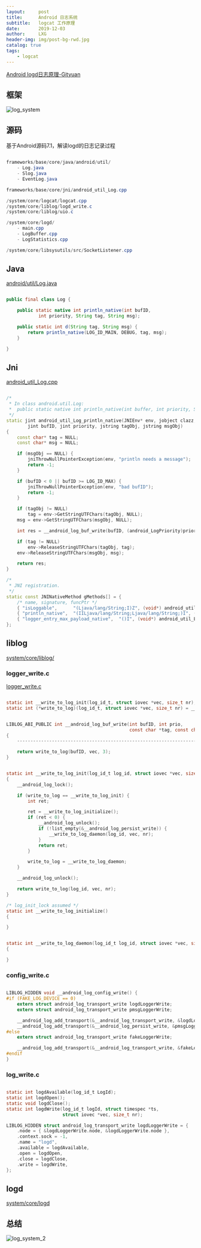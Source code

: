 ```yaml
---
layout:     post
title:      Android 日志系统
subtitle:   logcat 工作原理
date:       2019-12-03
author:     LXG
header-img: img/post-bg-rwd.jpg
catalog: true
tags:
    - logcat
---
```


[Android logd日志原理-Gityuan](http://gityuan.com/2018/01/27/android-log/)

## 框架

![log_system](/images/logcat/log_system.png)

## 源码

基于Android源码7.1，解读logd的日志记录过程

```Java

frameworks/base/core/java/android/util/
    - Log.java
    - Slog.java
    - EventLog.java

frameworks/base/core/jni/android_util_Log.cpp

/system/core/logcat/logcat.cpp
/system/core/liblog/logd_write.c
/system/core/liblog/uio.c

/system/core/logd/
    - main.cpp
    - LogBuffer.cpp
    - LogStatistics.cpp

/system/core/libsysutils/src/SocketListener.cpp

```

## Java

[android/util/Log.java](http://androidxref.com/7.1.2_r36/xref/frameworks/base/core/java/android/util/Log.java)

```java

public final class Log {

    public static native int println_native(int bufID,
            int priority, String tag, String msg);

    public static int d(String tag, String msg) {
        return println_native(LOG_ID_MAIN, DEBUG, tag, msg);
    }

}

```

## Jni

[android_util_Log.cpp](http://androidxref.com/7.1.2_r36/xref/frameworks/base/core/jni/android_util_Log.cpp)

```cpp

/*
 * In class android.util.Log:
 *  public static native int println_native(int buffer, int priority, String tag, String msg)
 */
static jint android_util_Log_println_native(JNIEnv* env, jobject clazz,
        jint bufID, jint priority, jstring tagObj, jstring msgObj)
{
    const char* tag = NULL;
    const char* msg = NULL;

    if (msgObj == NULL) {
        jniThrowNullPointerException(env, "println needs a message");
        return -1;
    }

    if (bufID < 0 || bufID >= LOG_ID_MAX) {
        jniThrowNullPointerException(env, "bad bufID");
        return -1;
    }

    if (tagObj != NULL)
        tag = env->GetStringUTFChars(tagObj, NULL);
    msg = env->GetStringUTFChars(msgObj, NULL);

    int res = __android_log_buf_write(bufID, (android_LogPriority)priority, tag, msg);

    if (tag != NULL)
        env->ReleaseStringUTFChars(tagObj, tag);
    env->ReleaseStringUTFChars(msgObj, msg);

    return res;
}

/*
 * JNI registration.
 */
static const JNINativeMethod gMethods[] = {
    /* name, signature, funcPtr */
    { "isLoggable",      "(Ljava/lang/String;I)Z", (void*) android_util_Log_isLoggable },
    { "println_native",  "(IILjava/lang/String;Ljava/lang/String;)I", (void*) android_util_Log_println_native },
    { "logger_entry_max_payload_native",  "()I", (void*) android_util_Log_logger_entry_max_payload_native },
};

```

## liblog

[system/core/liblog/](http://androidxref.com/7.1.2_r36/xref/system/core/liblog/)

### logger_write.c

[logger_write.c](http://androidxref.com/7.1.2_r36/xref/system/core/liblog/logger_write.c)

```c

static int __write_to_log_init(log_id_t, struct iovec *vec, size_t nr);
static int (*write_to_log)(log_id_t, struct iovec *vec, size_t nr) = __write_to_log_init;


LIBLOG_ABI_PUBLIC int __android_log_buf_write(int bufID, int prio,
                                              const char *tag, const char *msg)
{
    ---------------------------------------------------------------------------------

    return write_to_log(bufID, vec, 3);
}


static int __write_to_log_init(log_id_t log_id, struct iovec *vec, size_t nr)
{
    __android_log_lock();

    if (write_to_log == __write_to_log_init) {
        int ret;

        ret = __write_to_log_initialize();
        if (ret < 0) {
            __android_log_unlock();
            if (!list_empty(&__android_log_persist_write)) {
                __write_to_log_daemon(log_id, vec, nr);
            }
            return ret;
        }

        write_to_log = __write_to_log_daemon;
    }

    __android_log_unlock();

    return write_to_log(log_id, vec, nr);
}

/* log_init_lock assumed */
static int __write_to_log_initialize()
{

}


static int __write_to_log_daemon(log_id_t log_id, struct iovec *vec, size_t nr)
{

}


```

### config_write.c

```c

LIBLOG_HIDDEN void __android_log_config_write() {
#if (FAKE_LOG_DEVICE == 0)
    extern struct android_log_transport_write logdLoggerWrite;
    extern struct android_log_transport_write pmsgLoggerWrite;

    __android_log_add_transport(&__android_log_transport_write, &logdLoggerWrite);
    __android_log_add_transport(&__android_log_persist_write, &pmsgLoggerWrite);
#else
    extern struct android_log_transport_write fakeLoggerWrite;

    __android_log_add_transport(&__android_log_transport_write, &fakeLoggerWrite);
#endif
}


```

### log_write.c

```c

static int logdAvailable(log_id_t LogId);
static int logdOpen();
static void logdClose();
static int logdWrite(log_id_t logId, struct timespec *ts,
                     struct iovec *vec, size_t nr);

LIBLOG_HIDDEN struct android_log_transport_write logdLoggerWrite = {
    .node = { &logdLoggerWrite.node, &logdLoggerWrite.node },
    .context.sock = -1,
    .name = "logd",
    .available = logdAvailable,
    .open = logdOpen,
    .close = logdClose,
    .write = logdWrite,
};

```

## logd

[system/core/logd](http://androidxref.com/7.1.2_r36/xref/system/core/logd/)

## 总结

![log_system_2](/images/logcat/log_system_2.png)


